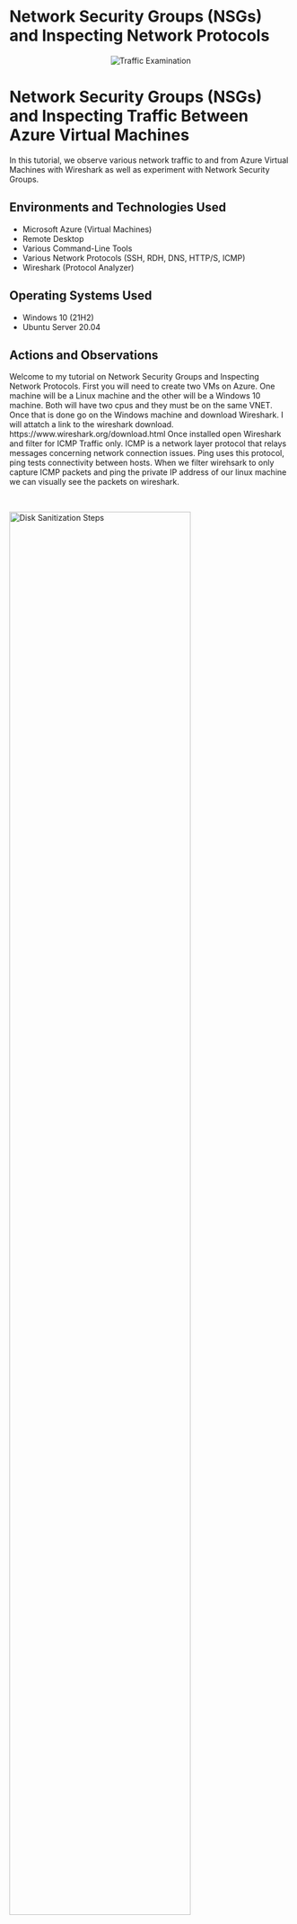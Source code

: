 # Network Security Groups (NSGs) and Inspecting Network Protocols
<p align="center">
<img src="https://i.imgur.com/Ua7udoS.png" alt="Traffic Examination"/>
</p>

<h1>Network Security Groups (NSGs) and Inspecting Traffic Between Azure Virtual Machines</h1>
In this tutorial, we observe various network traffic to and from Azure Virtual Machines with Wireshark as well as experiment with Network Security Groups. <br />




<h2>Environments and Technologies Used</h2>

- Microsoft Azure (Virtual Machines)
- Remote Desktop
- Various Command-Line Tools
- Various Network Protocols (SSH, RDH, DNS, HTTP/S, ICMP)
- Wireshark (Protocol Analyzer)

<h2>Operating Systems Used </h2>

- Windows 10 (21H2)
- Ubuntu Server 20.04

<h2>Actions and Observations</h2>

<p>
</p>
<p>
Welcome to my tutorial on Network Security Groups and Inspecting Network Protocols. First you will need to create two VMs on Azure. One machine will be a Linux machine and the other will be a Windows 10 machine. Both will have two cpus and they must be on the same VNET. Once that is done go on the Windows machine and download Wireshark. I will attatch a link to the wireshark download. https://www.wireshark.org/download.html Once installed open Wireshark and filter for ICMP Traffic only. ICMP is a network layer protocol that relays messages concerning network connection issues. Ping uses this protocol, ping tests connectivity between hosts. When we filter wirehsark to only capture ICMP packets and ping the private IP address of our linux machine we can visually see the packets on wireshark. 
</p>
<br />
<p>
<img src="https://i.imgur.com/IIUShxp.png" height="80%" width="80%" alt="Disk Sanitization Steps"/>
</p>
<p>
We can inspect each individual packet and see the actual data that is being sent in each ping. the picture below demonstrates just that. 
</p>
<br />
<p>
<img src="https://i.imgur.com/GLxSIG3.png" height="80%" width="80%" alt="Disk Sanitization Steps"/>
</p>
<p>
In the next portion of the lab we will perpetually ping the Linux machine with the command ping -t. This will continually ping the machine until we decide to stop it, while the Windows machine is pinging the Linux machine we will go to the Linux machine and block inbound ICMP traffic on it's firewall. Once we do that we will stop recieving echo replys from the Linux machine. We will block ICMP by creating a new Network Security Group on the Linux machine that will be set to block ICMP. We can allow the traffic by allowing ICMP on the Linux Network Security Groups page on Azure. 
</p>
<br />
<img src="https://i.imgur.com/5vXO75R.png" height="80%" width="80%" alt="Disk Sanitization Steps"/>
</p>
<img src="https://i.imgur.com/Asl80tN.png" height="80%" width="80%" alt="Disk Sanitization Steps"/>
<p>
Next we will use our Windows machine to SSH to the Linux machine. SSH has no GUI it just gives the user access to the machines CLI. We will set the wireshark filter to capture SSH packets only. When we ssh into the Linux machine with the command prompt "ssh labuser@10.0.0.5" we can see that wireshark starts to immediately capture SSH packets.
</p>
<br />
<img src="https://i.imgur.com/zteR41r.png" height="80%" width="80%" alt="Disk Sanitization Steps"/>
</p>
<p>
Now we will use wireshark to filter for DHCP. DHCP is the Dynamic Host Configuration Protocol this works on ports 67/68. It is used to assign IP addresses to machines. We will request a new ip address with the command "ipconfig /renew". Once we enter the command wireshark will capture DHCP traffic.
</p>
<br />
<img src="https://i.imgur.com/vU8fpQf.png" height="80%" width="80%" alt="Disk Sanitization Steps"/>
</p>
<p>
Time to filter DNS traffic. We will set wireshark to filter DNS traffic. We will initiate DNS traffic by typing in the command "nslookup www.google.com" this command essentially asks our DNS server what is google's IP address.
</p>
<br />
<img src="https://i.imgur.com/VMcwmsO.png" height="80%" width="80%" alt="Disk Sanitization Steps"/>
</p>
<p>
Lastly we will filter for RDP traffic. When we enter tcp.port==3389 traffic is spammed non stop because we are using Remote Desktop Protocol to connect to our Virtual Machine. 
</p>
<br />
<img src="https://i.imgur.com/VxXGv6X.png" height="80%" width="80%" alt="Disk Sanitization Steps"/>
